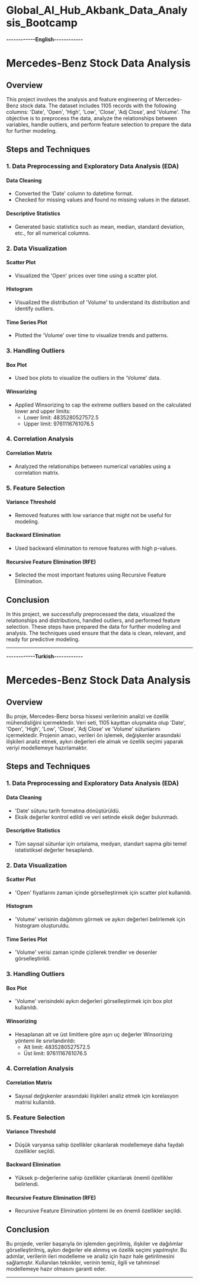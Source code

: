 # Global_AI_Hub_Akbank_Data_Analysis_Bootcamp


**------------English------------**

# Mercedes-Benz Stock Data Analysis

## Overview
This project involves the analysis and feature engineering of Mercedes-Benz stock data. The dataset includes 1105 records with the following columns: 'Date', 'Open', 'High', 'Low', 'Close', 'Adj Close', and 'Volume'. The objective is to preprocess the data, analyze the relationships between variables, handle outliers, and perform feature selection to prepare the data for further modeling.

## Steps and Techniques

### 1. Data Preprocessing and Exploratory Data Analysis (EDA)

#### Data Cleaning
- Converted the 'Date' column to datetime format.
- Checked for missing values and found no missing values in the dataset.

#### Descriptive Statistics
- Generated basic statistics such as mean, median, standard deviation, etc., for all numerical columns.

### 2. Data Visualization

#### Scatter Plot
- Visualized the 'Open' prices over time using a scatter plot.

#### Histogram
- Visualized the distribution of 'Volume' to understand its distribution and identify outliers.

#### Time Series Plot
- Plotted the 'Volume' over time to visualize trends and patterns.

### 3. Handling Outliers

#### Box Plot
- Used box plots to visualize the outliers in the 'Volume' data.

#### Winsorizing
- Applied Winsorizing to cap the extreme outliers based on the calculated lower and upper limits:
  - Lower limit: 4835280527572.5
  - Upper limit: 9761116761076.5

### 4. Correlation Analysis

#### Correlation Matrix
- Analyzed the relationships between numerical variables using a correlation matrix.

### 5. Feature Selection

#### Variance Threshold
- Removed features with low variance that might not be useful for modeling.

#### Backward Elimination
- Used backward elimination to remove features with high p-values.

#### Recursive Feature Elimination (RFE)
- Selected the most important features using Recursive Feature Elimination.

## Conclusion
In this project, we successfully preprocessed the data, visualized the relationships and distributions, handled outliers, and performed feature selection. These steps have prepared the data for further modeling and analysis. The techniques used ensure that the data is clean, relevant, and ready for predictive modeling.

---


**------------Turkish------------**

# Mercedes-Benz Stock Data Analysis

## Overview
Bu proje, Mercedes-Benz borsa hissesi verilerinin analizi ve özellik mühendisliğini içermektedir. Veri seti, 1105 kayıttan oluşmakta olup 'Date', 'Open', 'High', 'Low', 'Close', 'Adj Close' ve 'Volume' sütunlarını içermektedir. Projenin amacı, verileri ön işlemek, değişkenler arasındaki ilişkileri analiz etmek, aykırı değerleri ele almak ve özellik seçimi yaparak veriyi modellemeye hazırlamaktır.

## Steps and Techniques

### 1. Data Preprocessing and Exploratory Data Analysis (EDA)

#### Data Cleaning
- 'Date' sütunu tarih formatına dönüştürüldü.
- Eksik değerler kontrol edildi ve veri setinde eksik değer bulunmadı.

#### Descriptive Statistics
- Tüm sayısal sütunlar için ortalama, medyan, standart sapma gibi temel istatistiksel değerler hesaplandı.

### 2. Data Visualization

#### Scatter Plot
- 'Open' fiyatlarını zaman içinde görselleştirmek için scatter plot kullanıldı.

#### Histogram
- 'Volume' verisinin dağılımını görmek ve aykırı değerleri belirlemek için histogram oluşturuldu.

#### Time Series Plot
- 'Volume' verisi zaman içinde çizilerek trendler ve desenler görselleştirildi.

### 3. Handling Outliers

#### Box Plot
- 'Volume' verisindeki aykırı değerleri görselleştirmek için box plot kullanıldı.

#### Winsorizing
- Hesaplanan alt ve üst limitlere göre aşırı uç değerler Winsorizing yöntemi ile sınırlandırıldı:
  - Alt limit: 4835280527572.5
  - Üst limit: 9761116761076.5

### 4. Correlation Analysis

#### Correlation Matrix
- Sayısal değişkenler arasındaki ilişkileri analiz etmek için korelasyon matrisi kullanıldı.

### 5. Feature Selection

#### Variance Threshold
- Düşük varyansa sahip özellikler çıkarılarak modellemeye daha faydalı özellikler seçildi.

#### Backward Elimination
- Yüksek p-değerlerine sahip özellikler çıkarılarak önemli özellikler belirlendi.

#### Recursive Feature Elimination (RFE)
- Recursive Feature Elimination yöntemi ile en önemli özellikler seçildi.

## Conclusion
Bu projede, veriler başarıyla ön işlemden geçirilmiş, ilişkiler ve dağılımlar görselleştirilmiş, aykırı değerler ele alınmış ve özellik seçimi yapılmıştır. Bu adımlar, verilerin ileri modelleme ve analiz için hazır hale getirilmesini sağlamıştır. Kullanılan teknikler, verinin temiz, ilgili ve tahminsel modellemeye hazır olmasını garanti eder.

---
